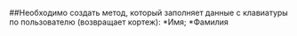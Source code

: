##Необходимо создать метод, который заполняет данные с клавиатуры по пользователю (возвращает кортеж):
*Имя;
*Фамилия

